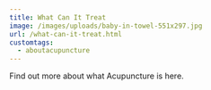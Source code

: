 ```yaml
---
title: What Can It Treat
image: /images/uploads/baby-in-towel-551x297.jpg
url: /what-can-it-treat.html
customtags:
  - aboutacupuncture
---
```

Find out more about what Acupuncture is here.